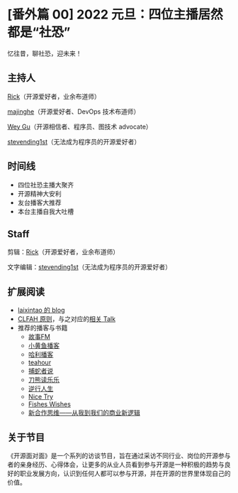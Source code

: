 # [番外篇 00] 2022 元旦：四位主播居然都是“社恐”

忆往昔，聊社恐，迎未来！

## 主持人
[Rick](https://github.com/linuxsuren)（开源爱好者，业余布道师）

[majinghe](https://github.com/majinghe)（开源爱好者、DevOps 技术布道师）

[Wey Gu](https://github.com/wey-gu)（开源相信者、程序员、图技术 advocate）

[stevending1st](https://github.com/stevending1st)（无法成为程序员的开源爱好者）


## 时间线
* 四位社恐主播大聚齐
* 开源精神大安利
* 友台播客大推荐
* 本台主播自我大吐槽


## Staff
剪辑：[Rick](https://github.com/linuxsuren)（开源爱好者，业余布道师）

文字编辑：[stevending1st](https://github.com/stevending1st)（无法成为程序员的开源爱好者）


## 扩展阅读
* [laixintao 的 blog](https://www.kawabangga.com/)
* [CLFAH 原则](https://siwei.io/talks/2021-Path-to-DA/5)，与之对应的[相关 Talk](https://www.bilibili.com/video/BV1Af4y1u7VN)
* 推荐的播客与书籍
    * [故事FM](https://storyfm.cn/)
    * [小黄鱼播客](https://www.ximalaya.com/zhubo/30270729)
    * [哈利播客](https://www.ximalaya.com/album/43745518)
    * [teahour](https://teahour.fm/)
    * [捕蛇者说](https://pythonhunter.org/)
    * [刀熊读乐乐](https://www.ximalaya.com/album/38346992)
    * [逆行人生](https://www.ximalaya.com/album/31839268)
    * [Nice Try](https://nicetrypod.com/)
    * [Fishes Wishes](https://www.xiaoyuzhoufm.com/podcast/5e9aef0a418a84a0461c4d2a)
    * [新合作思维——从我到我们的商业新逻辑](https://book.douban.com/subject/27662429/)

## 关于节目
《开源面对面》是一个系列的访谈节目，旨在通过采访不同行业、岗位的开源参与者的亲身经历、心得体会，让更多的从业人员看到参与开源是一种积极的趋势与良好的职业发展方向，认识到任何人都可以参与开源，并在开源的世界里体现自己的价值。
